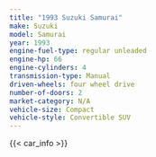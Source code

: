 ```yaml
---
title: "1993 Suzuki Samurai"
make: Suzuki
model: Samurai
year: 1993
engine-fuel-type: regular unleaded
engine-hp: 66
engine-cylinders: 4
transmission-type: Manual
driven-wheels: four wheel drive
number-of-doors: 2
market-category: N/A
vehicle-size: Compact
vehicle-style: Convertible SUV
---
```


{{< car_info >}}
